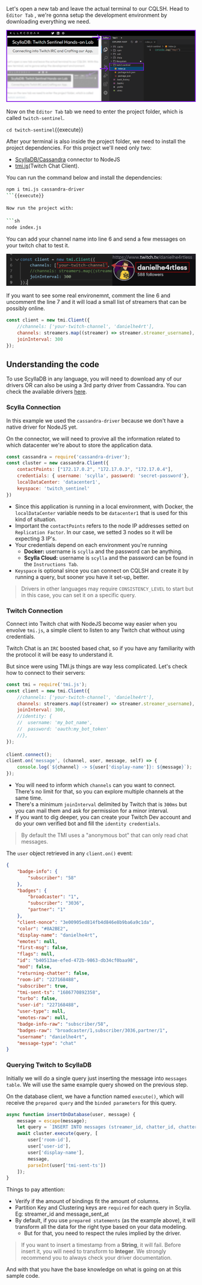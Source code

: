 Let's open a new tab and leave the actual terminal to our CQLSH. Head to `Editor Tab` , we're gonna setup the development environment by downloading everything we need.

![Arrows pointing to open the Code Editor Tab](./images/3-2-opening-the-editor.png)

Now on the `Editor Tab` tab we need to enter the project folder, which is called `twitch-sentinel`. 

`cd twitch-sentinel`{{execute}}

After your terminal is also inside the project folder, we need to install the project dependencies. For this project we'll need only two:

- [ScyllaDB/Cassandra](https://www.npmjs.com/package/cassandra-driver) connector to NodeJS
- [tmi.js](https://tmijs.com/)(Twitch Chat Client). 


You can run the command below and install the dependencies: 

```sh
npm i tmi.js cassandra-driver
```{{execute}}

Now run the project with: 

```sh
node index.js
```

You can add your channel name into line 6 and send a few messages on your twitch chat to test it. 

![Streamer List](./images/3-3-your-twitch-channel.png)

If you want to see some real environemnt, comment the line 6 and uncomment the line 7 and it will load a small list of streamers that can be possibly online.

```js
const client = new tmi.Client({
    //channels: ['your-twitch-channel', 'danielhe4rt'],
    channels: streamers.map((streamer) => streamer.streamer_username),
    joinInterval: 300
});
```


## Understanding the code

To use ScyllaDB in any language, you will need to download any of our drivers OR can also be using a 3rd party driver from Cassandra. You can check the available drivers [here](https://docs.scylladb.com/stable/using-scylla/drivers/cql-drivers/index.html).

### Scylla Connection

In this example we used the `cassandra-driver` because we don't have a native driver for NodeJS yet. 

On the connector, we will need to provive all the information related to which datacenter we're about to store the application data.

```js
const cassandra = require('cassandra-driver');
const cluster = new cassandra.Client({
    contactPoints: ["172.17.0.2", "172.17.0.3", "172.17.0.4"],
    credentials: { username: 'scylla', password: 'secret-password'},
    localDataCenter: 'datacenter1',
    keyspace: 'twitch_sentinel'
})
```

* Since this application is running in a local environment, with Docker, the `localDataCenter` variable needs to be `datacenter1` that is used for this kind of situation. 
* Important the `contactPoints` refers to the node IP addresses setted on `Replication Factor`. In our case, we setted 3 nodes so it will be expecting 3 IP's.
* Your credentials depend on each environment you're running
    * **Docker:** username is `scylla` and the password can be anything.
    * **Scylla Cloud:** username is `scylla` and the password can be found in the `Instructions Tab`.
* `Keyspace` is optional since you can connect on CQLSH and create it by running a query, but sooner you have it set-up, better.

> Drivers in other languages may require `CONSISTENCY_LEVEL` to start but in this case, you can set it on a specific query.

### Twitch Connection

Connect into Twitch chat with NodeJS become way easier when you envolve `tmi.js`, a simple client to listen to any Twitch chat without using credentials.

Twitch Chat is an `IRC` boosted based chat, so if you have any familiarity with the protocol it will be easy to understand it.

But since were using TMI.js things are way less complicated. Let's check how to connect to their servers:

```js
const tmi = require('tmi.js');
const client = new tmi.Client({
    //channels: ['your-twitch-channel', 'danielhe4rt'],
    channels: streamers.map((streamer) => streamer.streamer_username),
    joinInterval: 300,
    //identity: {
	//	username: 'my_bot_name',
	//	password: 'oauth:my_bot_token'
	//},
});

client.connect();
client.on('message', (channel, user, message, self) => {
    console.log(`${channel} -> ${user['display-name']}: ${message}`);
});
```

* You will need to inform which `channels` can you want to connect. There's no limit for that, so you can explore multiple channels at the same time.
* There's a minimum `joinInterval` delimited by Twitch that is `300ms` but you can mail them and ask for permission for a minor interval.
* If you want to dig deeper, you can create your Twitch Dev account and do your own verified bot and fill the `identity credentials`.

> By default the TMI uses a "anonymous bot" that can only read chat messages.


The `user` object retrieved in any `client.on()` event:
```json
{
    "badge-info": {
        "subscriber": "58"
    },
    "badges": {
        "broadcaster": "1",
        "subscriber": "3036",
        "partner": "1"
    },
    "client-nonce": "3e00905ed814fb4d846e8b9ba6a9c1da",
    "color": "#8A2BE2",
    "display-name": "danielhe4rt",
    "emotes": null,
    "first-msg": false,
    "flags": null,
    "id": "b40513ae-efed-472b-9863-db34cf0baa98",
    "mod": false,
    "returning-chatter": false,
    "room-id": "227168488",
    "subscriber": true,
    "tmi-sent-ts": "1686770892358",
    "turbo": false,
    "user-id": "227168488",
    "user-type": null,
    "emotes-raw": null,
    "badge-info-raw": "subscriber/58",
    "badges-raw": "broadcaster/1,subscriber/3036,partner/1",
    "username": "danielhe4rt",
    "message-type": "chat"
}
```

### Querying Twitch to ScyllaDB

Initially we will do a single query just inserting the message into `messages table`. We will use the same example query showed on the previous step. 

On the database client, we have a function named `execute()`, which will receive the `prepared query` and the `binded parameters` for this query.

```js
async function insertOnDatabase(user, message) {
    message = escape(message);
    let query = `INSERT INTO messages (streamer_id, chatter_id, chatter_username, chatter_message, message_sent_at) VALUES (?, ?, ?, ?, ?)`
    await cluster.execute(query, [
        user['room-id'],
        user['user-id'],
        user['display-name'],
        message,
        parseInt(user['tmi-sent-ts'])
    ]);
}
```

Things to pay attention: 

* Verify if the amount of bindings fit the amount of columns.
* Partition Key and Clustering keys are `required` for each query in Scylla. Eg: streamer_id and message_sent_at
* By default, if you use `prepared statements` (as the example above), it will transform all the data for the right type based on your data modeling.
  * But for that, you need to respect the rules implied by the driver.

> If you want to insert a timestamp from a **String**, it will fail. Before insert it, you will need to transform to **Integer**. We strongly recommend you to always check your driver documentation.

And with that you have the base knowledge on what is going on at this sample code.
